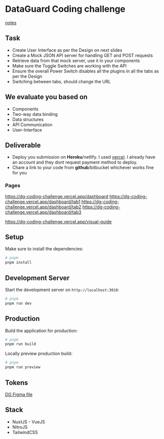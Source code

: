 # DataGuard Coding challenge

[notes](./PLANNING.md)

## Task

- Create User Interface as per the Design on next slides
- Create a Mock JSON API server for handling GET and POST requests
- Retrieve data from that mock server, use it in your components
- Make sure the Toggle Switches are working with the API
- Ensure the overall Power Switch disables all the plugins in all the tabs as per the Design
- Switching between tabs, should change the URL

## We evaluate you based on

- Components
- Two-way data binding
- Data structures
- API Communication
- User-Interface

## Deliverable

- Deploy you submission on **Heroku**/netlify. I used [vercel](https://vercel.com/dashboard). I already have an account and they dont request payment method to deploy.
- Chare a link to your code from **github**/bitbucket whichever works fine for you

### Pages

https://dg-coding-challenge.vercel.app/dashboard
https://dg-coding-challenge.vercel.app/dashboard/tab1
https://dg-coding-challenge.vercel.app/dashboard/tab2
https://dg-coding-challenge.vercel.app/dashboard/tab3

https://dg-coding-challenge.vercel.app/visual-guide

## Setup

Make sure to install the dependencies:

```bash
# pnpm
pnpm install
```

## Development Server

Start the development server on `http://localhost:3010`:

```bash
# pnpm
pnpm run dev
```

## Production

Build the application for production:

```bash
# pnpm
pnpm run build
```

Locally preview production build:

```bash
# pnpm
pnpm run preview
```

## Tokens

[DG Figma file](https://www.figma.com/file/fjO8pNw4YkZ2bZr4RQ1SMN/DataGuard-DS?type=design&node-id=14%3A36&mode=design&t=lI75MHet3QllzvH7-1)

## Stack

- NuxtJS - VueJS
- NitroJS
- TailwindCSS
